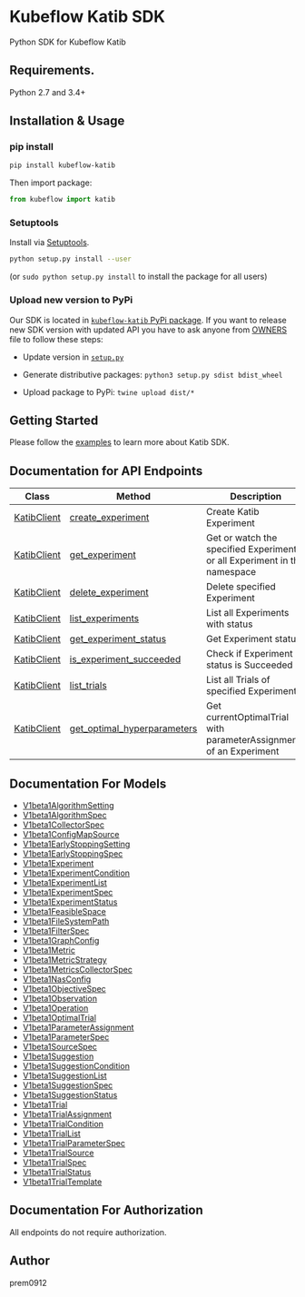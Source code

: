 # Kubeflow Katib SDK

Python SDK for Kubeflow Katib

## Requirements.

Python 2.7 and 3.4+

## Installation & Usage

### pip install

```sh
pip install kubeflow-katib
```

Then import package:

```python
from kubeflow import katib
```

### Setuptools

Install via [Setuptools](http://pypi.python.org/pypi/setuptools).

```sh
python setup.py install --user
```

(or `sudo python setup.py install` to install the package for all users)

### Upload new version to PyPi

Our SDK is located in [`kubeflow-katib` PyPi package](https://pypi.org/project/kubeflow-katib/).
If you want to release new SDK version with updated API you have to ask anyone from
[OWNERS](https://github.com/kubeflow/katib/blob/master/OWNERS) file to follow these steps:

- Update version in [`setup.py`](https://github.com/kubeflow/katib/blob/master/sdk/python/v1beta1/setup.py#L22)

- Generate distributive packages: `python3 setup.py sdist bdist_wheel`

- Upload package to PyPi: `twine upload dist/*`

## Getting Started

Please follow the [examples](examples) to learn more about Katib SDK.

## Documentation for API Endpoints

| Class                 | Method                                | Description                                                              |
| --------------------- | ------------------------------------- | ------------------------------------------------------------------------ |
| [KatibClient][client] | [create_experiment][create]           | Create Katib Experiment                                                  |
| [KatibClient][client] | [get_experiment][get_e]               | Get or watch the specified Experiment or all Experiment in the namespace |
| [KatibClient][client] | [delete_experiment][delete]           | Delete specified Experiment                                              |
| [KatibClient][client] | [list_experiments][list_e]            | List all Experiments with status                                         |
| [KatibClient][client] | [get_experiment_status][get_status]   | Get Experiment status                                                    |
| [KatibClient][client] | [is_experiment_succeeded][is_suc]     | Check if Experiment status is Succeeded                                  |
| [KatibClient][client] | [list_trials][list_t]                 | List all Trials of specified Experiment                                  |
| [KatibClient][client] | [get_optimal_hyperparameters][opt_hp] | Get currentOptimalTrial with parameterAssignments of an Experiment       |

[client]: docs/KatibClient.md
[create]: docs/KatibClient.md#create_experiment
[get_e]: docs/KatibClient.md#get_experiment
[delete]: docs/KatibClient.md#delete_experiment
[list_e]: docs/KatibClient.md#list_experiments
[get_status]: docs/KatibClient.md#get_experiment_status
[is_suc]: docs/KatibClient.md#is_experiment_succeeded
[list_t]: docs/KatibClient.md#list_trials
[opt_hp]: docs/KatibClient.md#get_optimal_hyperparameters

## Documentation For Models

- [V1beta1AlgorithmSetting](docs/V1beta1AlgorithmSetting.md)
- [V1beta1AlgorithmSpec](docs/V1beta1AlgorithmSpec.md)
- [V1beta1CollectorSpec](docs/V1beta1CollectorSpec.md)
- [V1beta1ConfigMapSource](docs/V1beta1ConfigMapSource.md)
- [V1beta1EarlyStoppingSetting](docs/V1beta1EarlyStoppingSetting.md)
- [V1beta1EarlyStoppingSpec](docs/V1beta1EarlyStoppingSpec.md)
- [V1beta1Experiment](docs/V1beta1Experiment.md)
- [V1beta1ExperimentCondition](docs/V1beta1ExperimentCondition.md)
- [V1beta1ExperimentList](docs/V1beta1ExperimentList.md)
- [V1beta1ExperimentSpec](docs/V1beta1ExperimentSpec.md)
- [V1beta1ExperimentStatus](docs/V1beta1ExperimentStatus.md)
- [V1beta1FeasibleSpace](docs/V1beta1FeasibleSpace.md)
- [V1beta1FileSystemPath](docs/V1beta1FileSystemPath.md)
- [V1beta1FilterSpec](docs/V1beta1FilterSpec.md)
- [V1beta1GraphConfig](docs/V1beta1GraphConfig.md)
- [V1beta1Metric](docs/V1beta1Metric.md)
- [V1beta1MetricStrategy](docs/V1beta1MetricStrategy.md)
- [V1beta1MetricsCollectorSpec](docs/V1beta1MetricsCollectorSpec.md)
- [V1beta1NasConfig](docs/V1beta1NasConfig.md)
- [V1beta1ObjectiveSpec](docs/V1beta1ObjectiveSpec.md)
- [V1beta1Observation](docs/V1beta1Observation.md)
- [V1beta1Operation](docs/V1beta1Operation.md)
- [V1beta1OptimalTrial](docs/V1beta1OptimalTrial.md)
- [V1beta1ParameterAssignment](docs/V1beta1ParameterAssignment.md)
- [V1beta1ParameterSpec](docs/V1beta1ParameterSpec.md)
- [V1beta1SourceSpec](docs/V1beta1SourceSpec.md)
- [V1beta1Suggestion](docs/V1beta1Suggestion.md)
- [V1beta1SuggestionCondition](docs/V1beta1SuggestionCondition.md)
- [V1beta1SuggestionList](docs/V1beta1SuggestionList.md)
- [V1beta1SuggestionSpec](docs/V1beta1SuggestionSpec.md)
- [V1beta1SuggestionStatus](docs/V1beta1SuggestionStatus.md)
- [V1beta1Trial](docs/V1beta1Trial.md)
- [V1beta1TrialAssignment](docs/V1beta1TrialAssignment.md)
- [V1beta1TrialCondition](docs/V1beta1TrialCondition.md)
- [V1beta1TrialList](docs/V1beta1TrialList.md)
- [V1beta1TrialParameterSpec](docs/V1beta1TrialParameterSpec.md)
- [V1beta1TrialSource](docs/V1beta1TrialSource.md)
- [V1beta1TrialSpec](docs/V1beta1TrialSpec.md)
- [V1beta1TrialStatus](docs/V1beta1TrialStatus.md)
- [V1beta1TrialTemplate](docs/V1beta1TrialTemplate.md)

## Documentation For Authorization

All endpoints do not require authorization.

## Author

prem0912
